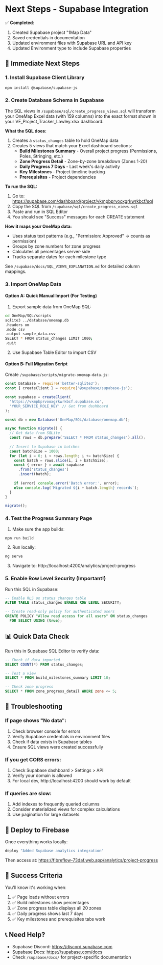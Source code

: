 # Next Steps - Supabase Integration

✅ **Completed**:
1. Created Supabase project "1Map Data"
2. Saved credentials in documentation
3. Updated environment files with Supabase URL and API key
4. Updated Environment type to include Supabase properties

## 🚀 Immediate Next Steps

### 1. Install Supabase Client Library
```bash
npm install @supabase/supabase-js
```

### 2. Create Database Schema in Supabase

The SQL views in `/supabase/sql/create_progress_views.sql` will transform your OneMap Excel data (with 159 columns) into the exact format shown in your VF_Project_Tracker_Lawley.xlsx dashboard.

**What the SQL does:**
1. Creates a `status_changes` table to hold OneMap data
2. Creates 5 views that match your Excel dashboard sections:
   - **Build Milestones Summary** - Overall project progress (Permissions, Poles, Stringing, etc.)
   - **Zone Progress Detail** - Zone-by-zone breakdown (Zones 1-20)
   - **Daily Progress 7 Days** - Last week's daily activity
   - **Key Milestones** - Project timeline tracking
   - **Prerequisites** - Project dependencies

**To run the SQL:**
1. Go to: https://supabase.com/dashboard/project/vkmpbprvooxgrkwrkbcf/sql
2. Copy the SQL from `/supabase/sql/create_progress_views.sql`
3. Paste and run in SQL Editor
4. You should see "Success" messages for each CREATE statement

**How it maps your OneMap data:**
- Uses status text patterns (e.g., "Permission: Approved" → counts as permission)
- Groups by zone numbers for zone progress
- Calculates all percentages server-side
- Tracks separate dates for each milestone type

See `/supabase/docs/SQL_VIEWS_EXPLANATION.md` for detailed column mappings.

### 3. Import OneMap Data

#### Option A: Quick Manual Import (For Testing)
1. Export sample data from OneMap SQL:
```bash
cd OneMap/SQL/scripts
sqlite3 ../database/onemap.db
.headers on
.mode csv
.output sample_data.csv
SELECT * FROM status_changes LIMIT 1000;
.quit
```

2. Use Supabase Table Editor to import CSV

#### Option B: Full Migration Script
Create `/supabase/scripts/migrate-onemap-data.js`:
```javascript
const Database = require('better-sqlite3');
const { createClient } = require('@supabase/supabase-js');

const supabase = createClient(
  'https://vkmpbprvooxgrkwrkbcf.supabase.co',
  'YOUR_SERVICE_ROLE_KEY' // Get from dashboard
);

const db = new Database('OneMap/SQL/database/onemap.db');

async function migrate() {
  // Get data from SQLite
  const rows = db.prepare('SELECT * FROM status_changes').all();
  
  // Insert to Supabase in batches
  const batchSize = 1000;
  for (let i = 0; i < rows.length; i += batchSize) {
    const batch = rows.slice(i, i + batchSize);
    const { error } = await supabase
      .from('status_changes')
      .insert(batch);
    
    if (error) console.error('Batch error:', error);
    else console.log(`Migrated ${i + batch.length} records`);
  }
}

migrate();
```

### 4. Test the Progress Summary Page

1. Make sure the app builds:
```bash
npm run build
```

2. Run locally:
```bash
ng serve
```

3. Navigate to: http://localhost:4200/analytics/project-progress

### 5. Enable Row Level Security (Important!)

Run this SQL in Supabase:
```sql
-- Enable RLS on status_changes table
ALTER TABLE status_changes ENABLE ROW LEVEL SECURITY;

-- Create read-only policy for authenticated users
CREATE POLICY "Allow read access for all users" ON status_changes
  FOR SELECT USING (true);
```

## 📊 Quick Data Check

Run this in Supabase SQL Editor to verify data:
```sql
-- Check if data imported
SELECT COUNT(*) FROM status_changes;

-- Test a view
SELECT * FROM build_milestones_summary LIMIT 10;

-- Check zone progress
SELECT * FROM zone_progress_detail WHERE zone <= 5;
```

## 🐛 Troubleshooting

### If page shows "No data":
1. Check browser console for errors
2. Verify Supabase credentials in environment files
3. Check if data exists in Supabase tables
4. Ensure SQL views were created successfully

### If you get CORS errors:
1. Check Supabase dashboard > Settings > API
2. Verify your domain is allowed
3. For local dev, http://localhost:4200 should work by default

### If queries are slow:
1. Add indexes to frequently queried columns
2. Consider materialized views for complex calculations
3. Use pagination for large datasets

## 📱 Deploy to Firebase

Once everything works locally:
```bash
deploy "Added Supabase analytics integration"
```

Then access at: https://fibreflow-73daf.web.app/analytics/project-progress

## 🎯 Success Criteria

You'll know it's working when:
1. ✅ Page loads without errors
2. ✅ Build milestones show percentages
3. ✅ Zone progress table displays all 20 zones
4. ✅ Daily progress shows last 7 days
5. ✅ Key milestones and prerequisites tabs work

## 📞 Need Help?

- Supabase Discord: https://discord.supabase.com
- Supabase Docs: https://supabase.com/docs
- Check `/supabase/docs/` for project-specific documentation